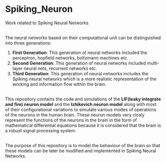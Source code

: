# Spiking_Neuron
Work related to Spiking Neural Networks<br><br>


The neural networks based on their computational unit can be distinguished into three generations:
1. **First Generation**: This generation of neural networks included the perceptron, hopfield networks, boltzmann machines etc.<br>
2. **Second Generation**: This generation of neural networks included multi-layer neural nets, recurrent networks etc.<br>
3. **Third Generation**: This generation of neural networks includes the Spiking neural networks which is a more realistic representation of the working and information flow within the brain.<br><br>


This repository contains the code and simulations of the **LIF(leaky integrate and fire) neuron model** and the **Izhikevich neuron model** along with most of their configurational variations to simulate various modes of operations of the neurons in the human brain. These neuron models very closly represent the functions of the neurons in the brain in the form of mathematical differential equations because it is considered that the brain is a robust signal processing system. <br><br>


The purpose of this repository is to model the behaviour of the brain so that these models can be later be modified and implemented in Spiking Neural Networks.
